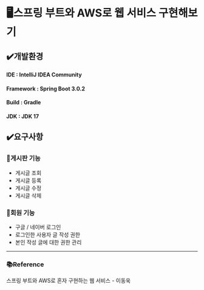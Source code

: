 # 🖥️스프링 부트와 AWS로 웹 서비스 구현해보기
## ✔️개발환경
#### IDE : IntelliJ IDEA Community
#### Framework : Spring Boot 3.0.2
#### Build : Gradle
#### JDK : JDK 17

## ✔️요구사항
### 📍게시판 기능
- 게시글 조회
- 게시글 등록
- 게시글 수정
- 게시글 삭제

### 📍회원 기능
- 구글 / 네이버 로그인
- 로그인한 사용자 글 작성 권한
- 본인 작성 글에 대한 권한 관리


---
### 📚Reference
스프링 부트와 AWS로 혼자 구현하는 웹 서비스 - 이동욱
